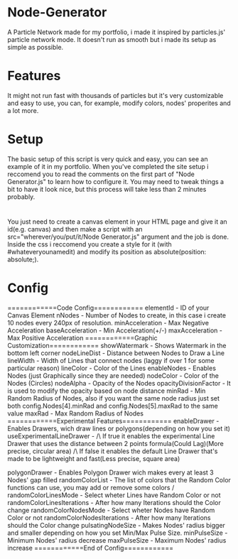 # Node-Generator
A Particle Network made for my portfolio, i made it inspired by particles.js' particle network mode. It doesn't run as smooth but i made its setup as simple as possible.
# Features
It might not run fast with thousands of particles but it's very customizable and easy to use, you can, for example, modify colors, nodes' properites and a lot more.
# Setup
The basic setup of this script is very quick and easy, you can see an example of it in my portfolio.
When you've completed the site setup i reccomend you to read the comments on the first part of "Node Generator.js" to learn how to configure it.
You may need to tweak things a bit to have it look nice, but this process will take less than 2 minutes probably.
# 
You just need to create a canvas element in your HTML page and give it an id(e.g. canvas) and then make a script with an src="wherever/you/put/it/Node Generator.js" argument and the job is done.
Inside the css i reccomend you create a style for it (with #whateveryounamedit) and modify its position as absolute(position: absolute;).
# Config
============Code Config============
elementId - ID of your Canvas Element
nNodes - Number of Nodes to create, in this case i create 10 nodes every 240px of resolution.
minAcceleration - Max Negative Acceleration
baseAcceleration - Min Acceleration(+/-)
maxAcceleration - Max Positive Acceleration
============Graphic Customization============
showWatermark - Shows Watermark in the bottom left corner
nodeLineDist - Distance between Nodes to Draw a Line
lineWidth - Width of Lines that connect nodes (laggy if over 1 for some particular reason)
lineColor - Color of the Lines
enableNodes - Enables Nodes (just Graphically since they are needed)
nodeColor - Color of the Nodes (Circles)
nodeAlpha - Opacity of the Nodes
opacityDivisionFactor - It is used to modify the opacity based on node distance
minRad - Min Random Radius of Nodes, also if you want the same node radius just set both config.Nodes[4].minRad and config.Nodes[5].maxRad to the same value
maxRad - Max Random Radius of Nodes
============Experimental Features============
enableDrawer - Enables Drawers, wich draw lines or polygons(depending on how you set it)
useExperimentalLineDrawer -
/\ If true it enables the experimental Line Drawer that uses the distance between 2 points formula(Could Lag)(More precise, circular area)
/\ If false it enables the default Line Drawer that's made to be lightweight and fast(Less precise, square area)

polygonDrawer - Enables Polygon Drawer wich makes every at least 3 Nodes' gap filled
randomColorList - The list of colors that the Random Color functions can use, you may add or remove some colors /\
randomColorLinesMode - Select wheter Lines have Random Color or not
randomColorLinesIterations - After how many Iterations should the Color change
randomColorNodesMode - Select wheter Nodes have Random Color or not
randomColorNodesIterations - After how many Iterations should the Color change
pulsatingNodeSize - Makes Nodes' radius bigger and smaller depending on how you set Min/Max Pulse Size.
minPulseSize - Minimum Nodes' radius decrease
maxPulseSize - Maximum Nodes' radius increase
============End of Config============
